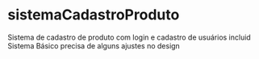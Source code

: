 # sistemaCadastroProduto
Sistema de cadastro de produto com login e cadastro de usuários incluid
Sistema Básico precisa de alguns ajustes no design
